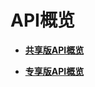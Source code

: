 # API概览<a name="ZH-CN_TOPIC_0000001081837239"></a>

-   **[共享版API概览](共享版API概览.md)**  

-   **[专享版API概览](专享版API概览.md)**  


